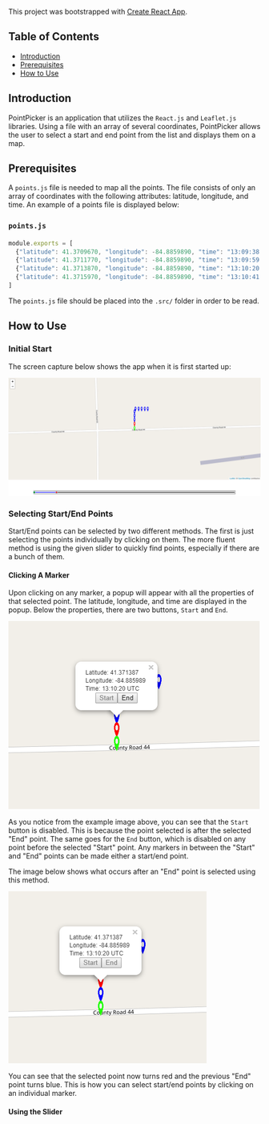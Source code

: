 This project was bootstrapped with [Create React App](https://github.com/facebookincubator/create-react-app).

## Table of Contents

- [Introduction](#introduction)
- [Prerequisites](#rerequisites)
- [How to Use](#how-to-use)

## Introduction

PointPicker is an application that utilizes the `React.js` and `Leaflet.js` libraries. Using a file with an array of several coordinates, PointPicker allows the user to select a start and end point from the list and displays them on a map.

## Prerequisites

A `points.js` file is needed to map all the points. The file consists of only an array of coordinates with the following attributes: latitude, longitude, and time. An example of a points file is displayed below:

### `points.js`

```js
module.exports = [
  {"latitude": 41.3709670, "longitude": -84.8859890, "time": "13:09:38 UTC"},
  {"latitude": 41.3711770, "longitude": -84.8859890, "time": "13:09:59 UTC"},
  {"latitude": 41.3713870, "longitude": -84.8859890, "time": "13:10:20 UTC"},
  {"latitude": 41.3715970, "longitude": -84.8859890, "time": "13:10:41 UTC"},
]
```

The `points.js` file should be placed into the `.src/` folder in order to be read.

## How to Use

### Initial Start

The screen capture below shows the app when it is first started up:

![Initial start](./initialStart.png)

### Selecting Start/End Points

Start/End points can be selected by two different methods. The first is just selecting the points individually by clicking on them. The more fluent method is using the given slider to quickly find points, especially if there are a bunch of them.

#### Clicking A Marker

Upon clicking on any marker, a popup will appear with all the properties of that selected point. The latitude, longitude, and time are displayed in the popup. Below the properties, there are two buttons, `Start` and `End`.

![Popup](./popup.png)

As you notice from the example image above, you can see that the `Start` button is disabled. This is because the point selected is after the selected "End" point. The same goes for the `End` button, which is disabled on any point before the selected "Start" point. Any markers in between the "Start" and "End" points can be made either a start/end point.

The image below shows what occurs after an "End" point is selected using this method.

![Manual end point selection](./manualSelection.png)

You can see that the selected point now turns red and the previous "End" point turns blue. This is how you can select start/end points by clicking on an individual marker.

#### Using the Slider

